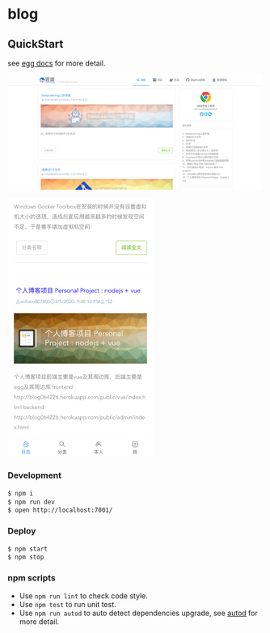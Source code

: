 # blog



## QuickStart
see [egg docs][egg] for more detail.

<!-- add docs here for user -->

![blog_web.png](blog_web.png)

<img src="blog_h5.png" alt="blog_h5.png" style="zoom:50%;" />


### Development

```bash
$ npm i
$ npm run dev
$ open http://localhost:7001/
```

### Deploy

```bash
$ npm start
$ npm stop
```

### npm scripts

- Use `npm run lint` to check code style.
- Use `npm test` to run unit test.
- Use `npm run autod` to auto detect dependencies upgrade, see [autod](https://www.npmjs.com/package/autod) for more detail.


[egg]: https://eggjs.org
